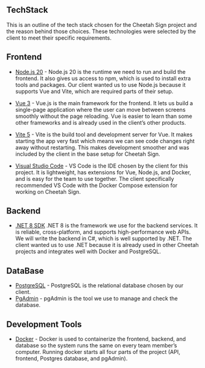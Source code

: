 ## TechStack 

This is an outline of the tech stack chosen for the Cheetah Sign project and the reason behind those choices.
These technologies were selected by the client to meet their specific requirements. 

## Frontend 
- [Node.js 20](https://nodejs.org/en/blog/announcements/v20-release-announce) - 
Node.js 20 is the runtime we need to run and build the frontend. It also gives us access to npm, which is used to install extra tools and packages. 
Our client wanted us to use Node.js because it supports Vue and Vite, which are required parts of their setup.

- [Vue 3](https://vuejs.org) - 
Vue.js is the main framework for the frontend. It lets us build a single-page application  where the user can move between screens smoothly without the page reloading.
Vue is easier to learn than some other frameworks and is already used in the client’s other products.
 
- [Vite 5](https://vite.dev) - Vite is the build tool and development server for Vue.
It makes starting the app very fast which means we can see code changes right away without restarting.
This makes development smoother and was included by the client in the base setup for Cheetah Sign.

- [Visual Studio Code](https://code.visualstudio.com) - VS Code is the IDE chosen by the client for this project.
  It is lightweight, has extensions for Vue, Node.js, and Docker, and is easy for the team to use together.
  The client specifically recommended VS Code with the Docker Compose extension for working on Cheetah Sign.  



## Backend
- [.NET 8 SDK](https://dotnet.microsoft.com/en-us/download/dotnet/8.0)
.NET 8 is the framework we use for the backend services. It is reliable, cross-platform, and supports high-performance web APIs.
 We will write the backend in C#, which is well supported by .NET.
The client wanted us to use .NET because it is already used in other Cheetah projects and integrates well with Docker and PostgreSQL.


 
## DataBase 
- [PostgreSQL](https://www.postgresql.org) -  PostgreSQL is the relational database chosen by our client.
- [PgAdmin](https://www.pgadmin.org) - pgAdmin is the tool we use to manage and check the database.


## Development Tools
- [Docker](https://www.docker.com) - Docker is used to containerize the frontend, backend, and database so the system runs the same on every team member’s computer. 
Running docker starts all four parts of the project (API, frontend, Postgres database, and pgAdmin).
